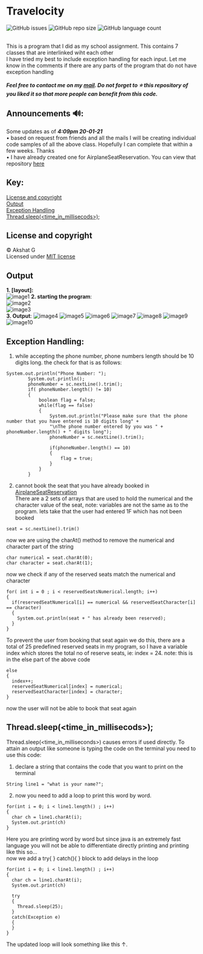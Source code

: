 # Travelocity

![GitHub issues](https://img.shields.io/github/issues/voyager2005/travel-accomodation?logo=Github&style=plastic)
![GitHub repo size](https://img.shields.io/github/repo-size/voyager2005/travel-accomodation?logo=Github&style=plastic)
![GitHub language count](https://img.shields.io/github/languages/count/voyager2005/travel-accomodation?logo=Github&style=plastic)

<br />This is a program that I did as my school assignment. This contains 7 classes that are interlinked wiht each other 
<br />I have tried my best to include exception handling for each input. Let me know in the comments if there are any parts of the program that do not have exception handling
<br />
<br />**_Feel free to contact me on my [mail]. Do not forget to ⭐ this repository of you liked it so that more people can benefit from this code._**

[mail]: mailto:voyager2005.github@gmail.com

## Announcements 🔊:
Some updates as of **_4:09pm 20-01-21_**
<br />• based on request from friends and all the mails I will be creating individual code samples of all the above class. Hopefully I can complete that within a few weeks. Thanks
<br />• I have already created one for AirplaneSeatReservation. You can view that repository [here]

[here]: https://github.com/voyager2005/aeroplane-seat-reservation.git

## Key:
[License and copyright]
<br />[Output]
<br />[Exception Handling]
<br />[Thread.sleep(<time_in_millisecods>);]

[Guide in steps]: https://github.com/voyager2005/Travelocity#guide-in-steps
[License and copyright]: https://github.com/voyager2005/Travelocity#license-and-copyright
[Output]: https://github.com/voyager2005/Travelocity#output
[Exception Handling]: https://github.com/voyager2005/Travelocity#exception-handling
[Thread.sleep(<time_in_millisecods>);]: https://github.com/voyager2005/Travelocity#threadsleeptime_in_millisecods

## License and copyright
© Akshat G
<br />Licensed under [MIT license](LICENSE)
## Output
**1. [layout]:**
<br />![image1](https://user-images.githubusercontent.com/76808676/103506037-ce128500-4e81-11eb-9eb1-cf8e0e532bdb.png)
**2. starting the program**:
<br />![image2](https://user-images.githubusercontent.com/76808676/103506038-ceab1b80-4e81-11eb-897d-f911b36a0ec1.png)
<br />![image3](https://user-images.githubusercontent.com/76808676/103506039-ceab1b80-4e81-11eb-9157-9029e37ce97b.png)
<br />
**3. Output**:
![image4](https://user-images.githubusercontent.com/76808676/103506041-cf43b200-4e81-11eb-865b-736b44af785c.png)
![image5](https://user-images.githubusercontent.com/76808676/103506042-cfdc4880-4e81-11eb-858a-01e1bcefbdef.png)
![image6](https://user-images.githubusercontent.com/76808676/103506044-cfdc4880-4e81-11eb-84d1-3bc478f6508c.png)
![image7](https://user-images.githubusercontent.com/76808676/103506045-d074df00-4e81-11eb-9541-bfe58d8da7cc.png)
![image8](https://user-images.githubusercontent.com/76808676/103506047-d10d7580-4e81-11eb-8a17-83aa6135f117.png)
![image9](https://user-images.githubusercontent.com/76808676/103506048-d10d7580-4e81-11eb-9417-4e04ae5370d5.png)
![image10](https://user-images.githubusercontent.com/76808676/103506049-d1a60c00-4e81-11eb-9876-f67ed4917a64.png)

## Exception Handling:
1. while accepting the phone number, phone numbers length should be 10 digits long. the check for that is as follows: 
```
System.out.println("Phone Number: ");
        System.out.println();
        phoneNumber = sc.nextLine().trim(); 
        if( phoneNumber.length() != 10)
        {
            boolean flag = false; 
            while(flag == false)
            {
                System.out.println("Please make sure that the phone number that you have entered is 10 digits long" + 
                "\nThe phone number entered by you was " + phoneNumber.length() + " digits long");
                phoneNumber = sc.nextLine().trim();
                
                if(phoneNumber.length() == 10)
                {
                    flag = true; 
                }
            }
        }
```
2. cannot book the seat that you have already booked in [AirplaneSeatReservation]
<br />There are a 2 sets of arrays that are used to hold the numerical and the character value of the seat, note: variables are not the same as to the program.
lets take that the user had entered 1F which has not been booked 
```
seat = sc.nextLine().trim()
```
now we are using the charAt() method to remove the numerical and character part of the string
```
char numerical = seat.charAt(0); 
char character = seat.charAt(1); 
```
now we check if any of the reserved seats match the numerical and character
```
for( int i = 0 ; i < reservedSeatsNumerical.length; i++)
{
  if(reservedSeatNumerical[i] == numerical && reservedSeatCharacter[i] == character)
  {
    System.out.println(seat + " has already been reserved); 
  }
}
```
To prevent the user from booking that seat again we do this, there are a total of 25 predefined reserved seats in my program, so I have a variable index which stores the total no of reserve seats, ie: index = 24. note: this is in the else part of the above code
```
else
{
  index++; 
  reservedSeatNumerical[index] = numerical;
  reservedSeatCharacter[index] = character; 
}
```
now the user will not be able to book that seat again 
## Thread.sleep(<time_in_millisecods>); 
Thread.sleep(<time_in_milliseconds>) causes errors if used directly. 
To attain an output like someone is typing the code on the terminal you need to use this code:
<br />
1. declare a string that contains the code that you want to print on the terminal
```
String line1 = "what is your name?"; 
```
2. now you need to add a loop to print this word by word.
``` 
for(int i = 0; i < line1.length() ; i++)
{
  char ch = line1.charAt(i); 
  System.out.print(ch)
}
```
Here you are printing word by word but since java is an extremely fast language you will not be able to differentiate directly printing and printing like this so...
<br />now we add a try{ } catch(){ } block to add delays in the loop
```
for(int i = 0; i < line1.length() ; i++)
{
  char ch = line1.charAt(i); 
  System.out.print(ch)
  
  try
  {
    Thread.sleep(25);
  }
  catch(Exception e)
  {
  }
}
```
The updated loop will look something like this ↑.

[AirplaneSeatReservation]: https://github.com/voyager2005/Travelocity/blob/main/AirplaneSeatReservation.java
